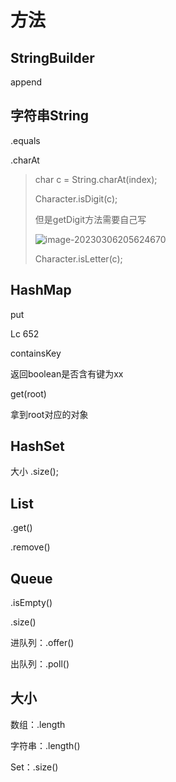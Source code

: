 # 方法

## StringBuilder

append



## 字符串String



.equals

.charAt

> char c = String.charAt(index);
>
> Character.isDigit(c);
>
> 但是getDigit方法需要自己写
>
> ![image-20230306205624670](https://cdn.jsdelivr.net/gh/KoryKL/pictures@main/blog/image-20230306205624670.png)
>
> Character.isLetter(c);







## HashMap

put

Lc 652



containsKey

返回boolean是否含有键为xx



get(root)

拿到root对应的对象



## HashSet

大小 .size();



## List



.get()

.remove()



## Queue

.isEmpty()

.size()

进队列：.offer()

出队列：.poll()

## 大小

数组：.length

字符串：.length()

Set：.size()